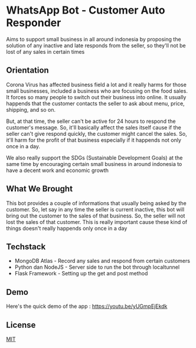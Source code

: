 
# WhatsApp Bot - Customer Auto Responder

Aims to support small business in all around indonesia by proposing the solution of any inactive and late responds from the seller, so they'll not be lost of any sales in certain times


## Orientation

Corona Virus has affected business field a lot and it really harms for those small businesses, included
a business who are focusing on the food sales. It forces so many people to switch out their business into online.
It usually happends that the customer contacts the seller to ask about menu, price, shipping, and so on.

But, at that time, the seller can't be active for 24 hours to respond the customer's message. So, it'll basically affect the sales itself
cause if the seller can't give respond quickly, the customer might cancel the sales. So, it'll harm for the profit of that business especially if it happends not only once in a day.

We also really support the SDGs (Sustainable Development Goals) at the same time by encouraging certain small business in around indonesia to have a decent work and economic growth


## What We Brought

This bot provides a couple of informations that usually being asked by the customer. So, let say in any time the seller is current inactive,
this bot will bring out the customer to the sales of that business. So, the seller will not lost the sales of that customer. This is really important 
cause these kind of things doesn't really happends only once in a day
## Techstack

- MongoDB Atlas - Record any sales and respond from certain customers
- Python dan NodeJS - Server side to run the bot through localtunnel
- Flask Framework - Setting up the get and post method
## Demo

Here's the quick demo of the app :
https://youtu.be/yUGmpEjEkdk


## License

[MIT](https://choosealicense.com/licenses/mit/)

